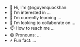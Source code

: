- 👋 Hi, I’m @nguyenquockhan
- 👀 I’m interested in ...
- 🌱 I’m currently learning ...
- 💞️ I’m looking to collaborate on ...
- 📫 How to reach me ...
- 😄 Pronouns: ...
- ⚡ Fun fact: ...

<!---
nguyenquockhan/nguyenquockhan is a ✨ special ✨ repository because its `README.md` (this file) appears on your GitHub profile.
You can click the Preview link to take a look at your changes.
--->
